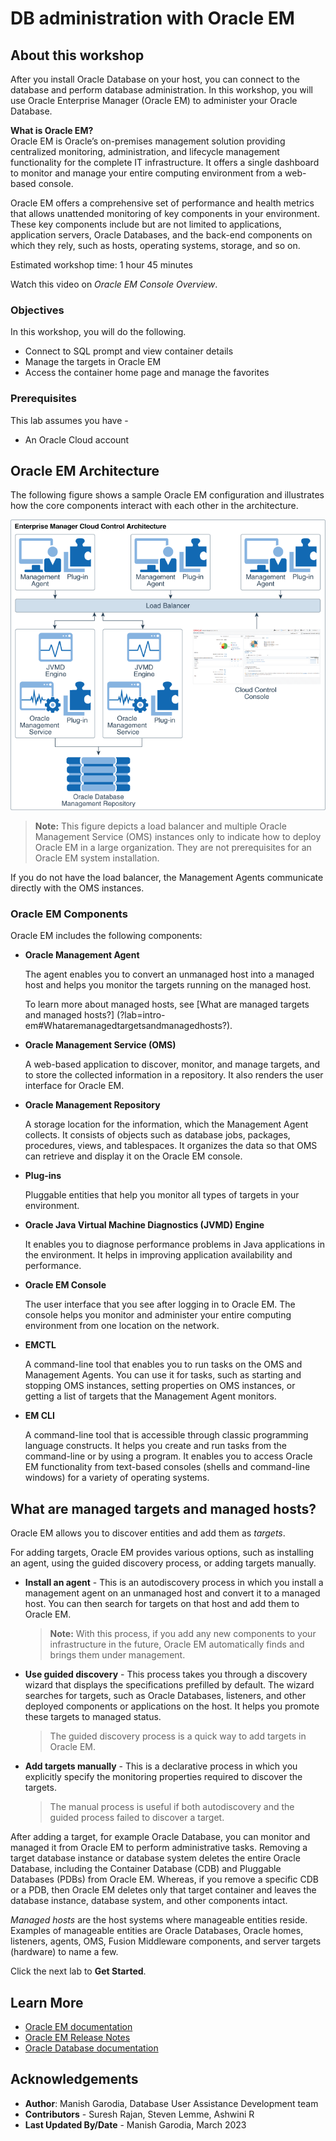 # DB administration with Oracle EM

## About this workshop

After you install Oracle Database on your host, you can connect to the database and perform database administration. In this workshop, you will use Oracle Enterprise Manager (Oracle EM) to administer your Oracle Database.

**What is Oracle EM?**   
Oracle EM is Oracle’s on-premises management solution providing centralized monitoring, administration, and lifecycle management functionality for the complete IT infrastructure. It offers a single dashboard to monitor and manage your entire computing environment from a web-based console.

Oracle EM offers a comprehensive set of performance and health metrics that allows unattended monitoring of key components in your environment. These key components include but are not limited to applications, application servers, Oracle Databases, and the back-end components on which they rely, such as hosts, operating systems, storage, and so on.

Estimated workshop time: 1 hour 45 minutes

Watch this video on *Oracle EM Console Overview*.

[](youtube:8VgdTYmfJYs)

### Objectives

In this workshop, you will do the following.

 - Connect to SQL prompt and view container details
 - Manage the targets in Oracle EM
 - Access the container home page and manage the favorites

### Prerequisites

This lab assumes you have -
 -   An Oracle Cloud account

## Oracle EM Architecture

The following figure shows a sample Oracle EM configuration and illustrates how the core components interact with each other in the architecture.

![Oracle EM Architecture](images/em-architecture.png)

> **Note:** This figure depicts a load balancer and multiple Oracle Management Service (OMS) instances only to indicate how to deploy Oracle EM in a large organization. They are not prerequisites for an Oracle EM system installation.

If you do not have the load balancer, the Management Agents communicate directly with the OMS instances.

### Oracle EM Components

Oracle EM includes the following components:

- **Oracle Management Agent**

    The agent enables you to convert an unmanaged host into a managed host and helps you monitor the targets running on the managed host.

    To learn more about managed hosts, see [What are managed targets and managed hosts?] (?lab=intro-em#Whataremanagedtargetsandmanagedhosts?).

- **Oracle Management Service (OMS)**

    A web-based application to discover, monitor, and manage targets, and to store the collected information in a repository. It also renders the user interface for Oracle EM.

- **Oracle Management Repository**

    A storage location for the information, which the Management Agent collects. It consists of objects such as database jobs, packages, procedures, views, and tablespaces. It organizes the data so that OMS can retrieve and display it on the Oracle EM console.

- **Plug-ins**

    Pluggable entities that help you monitor all types of targets in your environment.

- **Oracle Java Virtual Machine Diagnostics (JVMD) Engine**

    It enables you to diagnose performance problems in Java applications in the environment. It helps in improving application availability and performance.

- **Oracle EM Console**

    The user interface that you see after logging in to Oracle EM. The console helps you monitor and administer your entire computing environment from one location on the network.

- **EMCTL**

    A command-line tool that enables you to run tasks on the OMS and Management Agents. You can use it for tasks, such as starting and stopping OMS instances, setting properties on OMS instances, or getting a list of targets that the Management Agent monitors.

- **EM CLI**

    A command-line tool that is accessible through classic programming language constructs. It helps you create and run tasks from the command-line or by using a program. It enables you to access Oracle EM functionality from text-based consoles (shells and command-line windows) for a variety of operating systems.

## What are managed targets and managed hosts?

Oracle EM allows you to discover entities and add them as *targets*. 

For adding targets, Oracle EM provides various options, such as installing an agent, using the guided discovery process, or adding targets manually.

 - **Install an agent** - This is an autodiscovery process in which you install a management agent on an unmanaged host and convert it to a managed host. You can then search for targets on that host and add them to Oracle EM.

	> **Note:** With this process, if you add any new components to your infrastructure in the future, Oracle EM automatically finds and brings them under management.  

 - **Use guided discovery** - This process takes you through a discovery wizard that displays the specifications prefilled by default. The wizard searches for targets, such as Oracle Databases, listeners, and other deployed components or applications on the host. It helps you promote these targets to managed status.
	> The guided discovery process is a quick way to add targets in Oracle EM. 

 - **Add targets manually** - This is a declarative process in which you explicitly specify the monitoring properties required to discover the targets.

	> The manual process is useful if both autodiscovery and the guided process failed to discover a target.

After adding a target, for example Oracle Database, you can monitor and managed it from Oracle EM to perform administrative tasks. Removing a target database instance or database system deletes the entire Oracle Database, including the Container Database (CDB) and Pluggable Databases (PDBs) from Oracle EM. Whereas, if you remove a specific CDB or a PDB, then Oracle EM deletes only that target container and leaves the database instance, database system, and other components intact. 

*Managed hosts* are the host systems where manageable entities reside. Examples of manageable entities are Oracle Databases, Oracle homes, listeners, agents, OMS, Fusion Middleware components, and server targets (hardware) to name a few.

Click the next lab to **Get Started**.

## Learn More

 - [Oracle EM documentation](https://docs.oracle.com/en/enterprise-manager/index.html)
 - [Oracle EM Release Notes](https://docs.oracle.com/en/enterprise-manager/cloud-control/enterprise-manager-cloud-control/13.5/emrel/cloud-control-release-notes-emrel.html#GUID-42C87BBB-CA6D-4A5E-8B59-AA94755724E0)
 - [Oracle Database documentation](https://docs.oracle.com/database/oracle/oracle-database/index.html)

## Acknowledgements

 - **Author**: Manish Garodia, Database User Assistance Development team
 - **Contributors** - <if type="hidden">Suresh Rajan, Steven Lemme, Ashwini R</if>
 - **Last Updated By/Date** - Manish Garodia, March 2023
